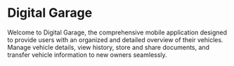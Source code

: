 # Digital Garage

Welcome to Digital Garage, the comprehensive mobile application designed to provide users with an organized and detailed overview of their vehicles. Manage vehicle details, view history, store and share documents, and transfer vehicle information to new owners seamlessly.
